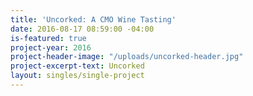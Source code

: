 ```yaml
---
title: 'Uncorked: A CMO Wine Tasting'
date: 2016-08-17 08:59:00 -04:00
is-featured: true
project-year: 2016
project-header-image: "/uploads/uncorked-header.jpg"
project-excerpt-text: Uncorked
layout: singles/single-project
---
```


